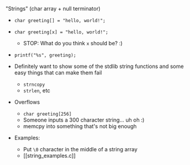 

"Strings" (char array + null terminator)

- `char greeting[] = "hello, world!";`
- `char greeting[x] = "hello, world!";`
	- STOP: What do you think `x` should be? :)
- `printf("%s", greeting);`
- Definitely want to show some of the stdlib string functions and some easy things that can make them fail
	- `strncopy`
	- `strlen`, etc
- Overflows
	- `char greeting[256]`
	- Someone inputs a 300 character string... uh oh :)
	- memcpy into something that's not big enough

- Examples:
	- Put `\0` character in the middle of a string array
	- [[string_examples.c]]
